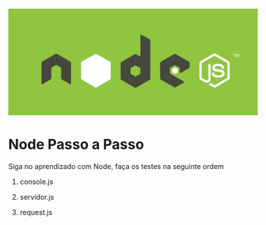 ![image](https://github.com/programadornatal/node_exemplos/blob/master/images/nodejs_logo_green.jpg)

# Node Passo a Passo

Siga no aprendizado com Node, faça os testes na seguinte ordem

1. console.js

2. servidor.js

3. request.js
